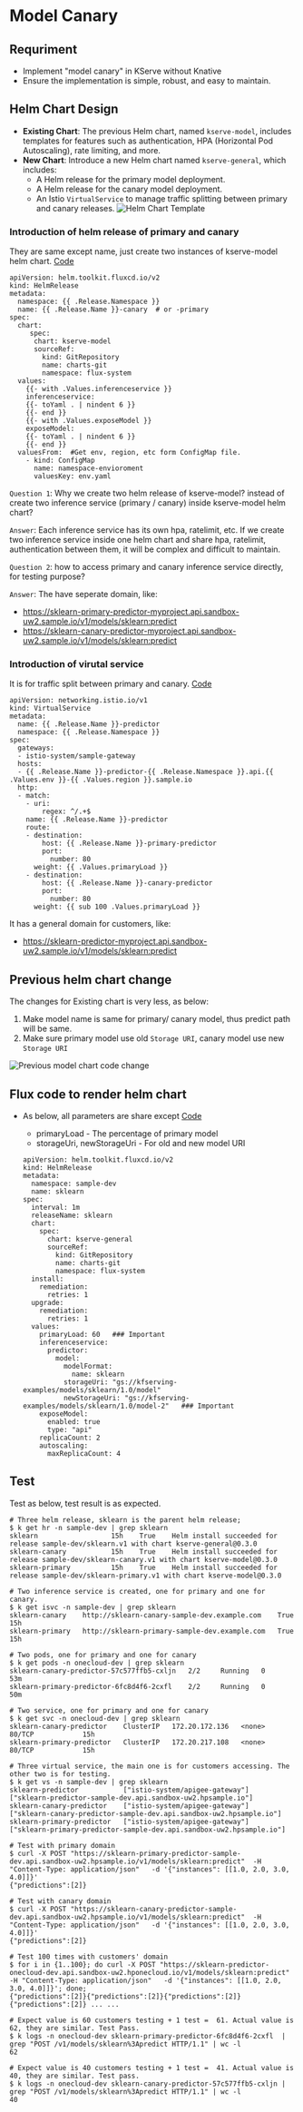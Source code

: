 # Model Canary

## Requriment
- Implement "model canary" in KServe without Knative
- Ensure the implementation is simple, robust, and easy to maintain.

## Helm Chart Design
- **Existing Chart**: The previous Helm chart, named `kserve-model`, includes templates for features such as authentication, HPA (Horizontal Pod Autoscaling), rate limiting, and more.
- **New Chart**: Introduce a new Helm chart named `kserve-general`, which includes:
  - A Helm release for the primary model deployment.
  - A Helm release for the canary model deployment.
  - An Istio `VirtualService` to manage traffic splitting between primary and canary releases.
  ![Helm Chart Template](https://github.com/johnzheng1975/kcd_beijing2025/blob/main/Canary/diagrams/helmChart-Canary.png)

### Introduction of helm release of primary and canary
 They are same except name, just create two instances of kserve-model helm chart. [Code](https://github.com/johnzheng1975/kcd_beijing2025/blob/main/Canary/helmchart/kserve-general/templates/hr-primary.yaml)

 ```
 apiVersion: helm.toolkit.fluxcd.io/v2
 kind: HelmRelease
 metadata:
   namespace: {{ .Release.Namespace }}
   name: {{ .Release.Name }}-canary  # or -primary
 spec:
   chart:
      spec:
       chart: kserve-model
       sourceRef:
         kind: GitRepository
         name: charts-git
         namespace: flux-system
   values:
     {{- with .Values.inferenceservice }}
     inferenceservice:
     {{- toYaml . | nindent 6 }}
     {{- end }}
     {{- with .Values.exposeModel }}
     exposeModel:
     {{- toYaml . | nindent 6 }}
     {{- end }}
   valuesFrom:  #Get env, region, etc form ConfigMap file.
     - kind: ConfigMap
       name: namespace-envioroment
       valuesKey: env.yaml
 ```

 `Question 1`: Why we create two helm release of kserve-model? instead of create two inference service (primary / canary) inside kserve-model helm chart?

 `Answer`: Each inference service has its own hpa, ratelimit, etc. If we create two inference service inside one helm chart and share hpa, ratelimit, authentication between them, it will be complex and difficult to maintain. 

 `Question 2`: how to access primary and canary inference service directly, for testing purpose?

 `Answer`: The have seperate domain, like:
 - https://sklearn-primary-predictor-myproject.api.sandbox-uw2.sample.io/v1/models/sklearn:predict
 - https://sklearn-canary-predictor-myproject.api.sandbox-uw2.sample.io/v1/models/sklearn:predict


###  Introduction of virutal service
 It is for traffic split between primary and canary. [Code](https://github.com/johnzheng1975/kcd_beijing2025/blob/main/Canary/helmchart/kserve-general/templates/virtualservice.yaml)

 ```
 apiVersion: networking.istio.io/v1
 kind: VirtualService
 metadata:
   name: {{ .Release.Name }}-predictor
   namespace: {{ .Release.Namespace }}
 spec:
   gateways:
   - istio-system/sample-gateway
   hosts:
   - {{ .Release.Name }}-predictor-{{ .Release.Namespace }}.api.{{ .Values.env }}-{{ .Values.region }}.sample.io
   http:
   - match:
     - uri:
         regex: ^/.+$
     name: {{ .Release.Name }}-predictor
     route:
     - destination:
         host: {{ .Release.Name }}-primary-predictor
         port:
           number: 80
       weight: {{ .Values.primaryLoad }}
     - destination:
         host: {{ .Release.Name }}-canary-predictor
         port:
           number: 80
       weight: {{ sub 100 .Values.primaryLoad }}
 ```

 It has a general domain for customers, like:
 - https://sklearn-predictor-myproject.api.sandbox-uw2.sample.io/v1/models/sklearn:predict

## Previous helm chart change
The changes for Existing chart is very less, as below:
1. Make model name is same for primary/ canary model, thus predict path will be same.
2. Make sure primary model use old `Storage URI`, canary model use new `Storage URI`

![Previous model chart code change](https://github.com/johnzheng1975/kcd_beijing2025/blob/main/Canary/diagrams/kserve-model-change-for-canary.png)


## Flux code to render helm chart
- As below, all parameters are share except [Code](https://github.com/johnzheng1975/kcd_beijing2025/blob/main/Canary/flux/sklearn.yaml)
  - primaryLoad - The percentage of primary model
  - storageUri, newStorageUri - For old and new model URI
  
  ```
  apiVersion: helm.toolkit.fluxcd.io/v2
  kind: HelmRelease
  metadata:
    namespace: sample-dev
    name: sklearn
  spec:
    interval: 1m
    releaseName: sklearn
    chart:
      spec:
        chart: kserve-general
        sourceRef:
          kind: GitRepository
          name: charts-git
          namespace: flux-system
    install:
      remediation:
        retries: 1
    upgrade:
      remediation:
        retries: 1
    values:
      primaryLoad: 60   ### Important
      inferenceservice:
        predictor:
          model:
            modelFormat:
              name: sklearn
            storageUri: "gs://kfserving-examples/models/sklearn/1.0/model"
            newStorageUri: "gs://kfserving-examples/models/sklearn/1.0/model-2"   ### Important
      exposeModel:
        enabled: true
        type: "api"
      replicaCount: 2
      autoscaling:
        maxReplicaCount: 4

  ```

## Test
Test as below, test result is as expected.

```
# Three helm release, sklearn is the parent helm release;
$ k get hr -n sample-dev | grep sklearn
sklearn                  15h    True    Helm install succeeded for release sample-dev/sklearn.v1 with chart kserve-general@0.3.0
sklearn-canary           15h    True    Helm install succeeded for release sample-dev/sklearn-canary.v1 with chart kserve-model@0.3.0
sklearn-primary          15h    True    Helm install succeeded for release sample-dev/sklearn-primary.v1 with chart kserve-model@0.3.0

# Two inference service is created, one for primary and one for canary.
$ k get isvc -n sample-dev | grep sklearn
sklearn-canary    http://sklearn-canary-sample-dev.example.com    True                                                                  15h
sklearn-primary   http://sklearn-primary-sample-dev.example.com   True                                                                  15h
 
# Two pods, one for primary and one for canary
$ k get pods -n onecloud-dev | grep sklearn
sklearn-canary-predictor-57c577ffb5-cxljn   2/2     Running   0          53m
sklearn-primary-predictor-6fc8d4f6-2cxfl    2/2     Running   0          50m

# Two service, one for primary and one for canary
$ k get svc -n onecloud-dev | grep sklearn
sklearn-canary-predictor    ClusterIP   172.20.172.136   <none>        80/TCP            15h
sklearn-primary-predictor   ClusterIP   172.20.217.108   <none>        80/TCP            15h
 
# Three virtual service, the main one is for customers accessing. The other two is for testing.
$ k get vs -n sample-dev | grep sklearn
sklearn-predictor           ["istio-system/apigee-gateway"]    ["sklearn-predictor-sample-dev.api.sandbox-uw2.hpsample.io"] 
sklearn-canary-predictor    ["istio-system/apigee-gateway"]    ["sklearn-canary-predictor-sample-dev.api.sandbox-uw2.hpsample.io"]  
sklearn-primary-predictor   ["istio-system/apigee-gateway"]    ["sklearn-primary-predictor-sample-dev.api.sandbox-uw2.hpsample.io"]        

# Test with primary domain
$ curl -X POST "https://sklearn-primary-predictor-sample-dev.api.sandbox-uw2.hpsample.io/v1/models/sklearn:predict"  -H "Content-Type: application/json"   -d '{"instances": [[1.0, 2.0, 3.0, 4.0]]}'
{"predictions":[2]}

# Test with canary domain
$ curl -X POST "https://sklearn-canary-predictor-sample-dev.api.sandbox-uw2.hpsample.io/v1/models/sklearn:predict"  -H "Content-Type: application/json"   -d '{"instances": [[1.0, 2.0, 3.0, 4.0]]}'
{"predictions":[2]}

# Test 100 times with customers' domain
$ for i in {1..100}; do curl -X POST "https://sklearn-predictor-onecloud-dev.api.sandbox-uw2.hponecloud.io/v1/models/sklearn:predict"  -H "Content-Type: application/json"   -d '{"instances": [[1.0, 2.0, 3.0, 4.0]]}'; done;
{"predictions":[2]}{"predictions":[2]}{"predictions":[2]}{"predictions":[2]} ... ...

# Expect value is 60 customers testing + 1 test =  61. Actual value is 62, they are similar. Test Pass.
$ k logs -n onecloud-dev sklearn-primary-predictor-6fc8d4f6-2cxfl  | grep "POST /v1/models/sklearn%3Apredict HTTP/1.1" | wc -l
62

# Expect value is 40 customers testing + 1 test =  41. Actual value is 40, they are similar. Test pass.
$ k logs -n onecloud-dev sklearn-canary-predictor-57c577ffb5-cxljn | grep "POST /v1/models/sklearn%3Apredict HTTP/1.1" | wc -l
40

```
